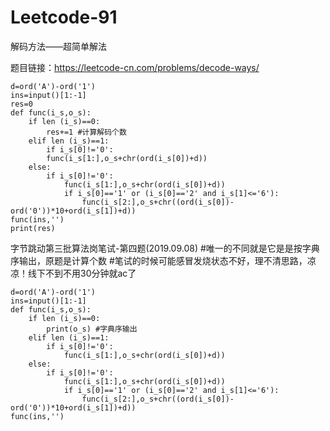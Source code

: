 # Leetcode-91
解码方法——超简单解法

题目链接：https://leetcode-cn.com/problems/decode-ways/

    d=ord('A')-ord('1')
    ins=input()[1:-1]
    res=0
    def func(i_s,o_s):
        if len (i_s)==0:
            res+=1 #计算解码个数
        elif len (i_s)==1:
            if i_s[0]!='0':
            func(i_s[1:],o_s+chr(ord(i_s[0])+d))
        else:
            if i_s[0]!='0':
                func(i_s[1:],o_s+chr(ord(i_s[0])+d))
                if i_s[0]=='1' or (i_s[0]=='2' and i_s[1]<='6'):
                    func(i_s[2:],o_s+chr((ord(i_s[0])-ord('0'))*10+ord(i_s[1])+d))
    func(ins,'')
    print(res)
  
字节跳动第三批算法岗笔试-第四题(2019.09.08)
#唯一的不同就是它是是按字典序输出，原题是计算个数
#笔试的时候可能感冒发烧状态不好，理不清思路，凉凉！线下不到不用30分钟就ac了
  
    d=ord('A')-ord('1')
    ins=input()[1:-1]
    def func(i_s,o_s):
        if len (i_s)==0:
            print(o_s) #字典序输出
        elif len (i_s)==1:
            if i_s[0]!='0':
                func(i_s[1:],o_s+chr(ord(i_s[0])+d))
        else:
            if i_s[0]!='0':
                func(i_s[1:],o_s+chr(ord(i_s[0])+d))
                if i_s[0]=='1' or (i_s[0]=='2' and i_s[1]<='6'):
                    func(i_s[2:],o_s+chr((ord(i_s[0])-ord('0'))*10+ord(i_s[1])+d))
    func(ins,'')
